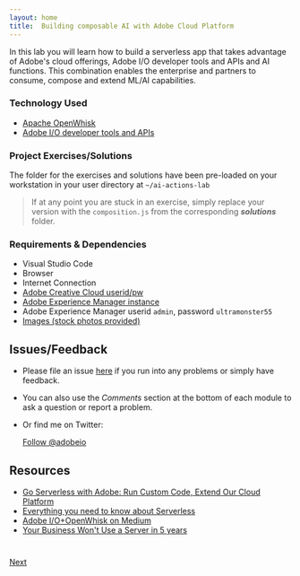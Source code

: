 ```yaml
---
layout: home
title:  Building composable AI with Adobe Cloud Platform
---
```

<!--
## What You Will Learn
-->

In this lab you will learn how to build a serverless app that takes advantage of Adobe's cloud offerings, Adobe I/O developer tools and APIs and AI functions. This combination enables the enterprise and partners to consume, compose and extend ML/AI capabilities.

### Technology Used
- [Apache OpenWhisk](https://openwhisk.apache.org/)
- [Adobe I/O developer tools and APIs](https://www.adobe.io/)

### Project Exercises/Solutions
The folder for the exercises and solutions have been pre-loaded on your workstation in your user directory at `~/ai-actions-lab`

> If at any point you are stuck in an exercise, simply replace your version with the `composition.js` from the corresponding **_solutions_** folder.

<!--[AI Functions](https://github.com/apiplatform/adobe-sensei-actions-lab)-->

### Requirements & Dependencies
- Visual Studio Code
- Browser
- Internet Connection
- [Adobe Creative Cloud userid/pw](https://apiplatform.github.io/summit-lab-741-accounts/01.html)
- [Adobe Experience Manager instance](http://sensei-lab.adobeatadobe.com:4502/assets.html/content/dam)
- Adobe Experience Manager userid `admin`, password `ultramonster55`
- [Images (stock photos provided)](https://adobe.ly/2FYbFgR)

## Issues/Feedback

- Please file an issue [here](https://github.com/apiplatform/adobe-sensei-ai-functions/issues) if you run into any problems or simply have feedback.

- You can also use the _Comments_ section at the bottom of each module to ask a question or report a problem.

- Or find me on Twitter:

    <a href="https://twitter.com/adobeio" class="twitter-follow-button" data-show-count="true"
    data-size="large" data-lang="en">Follow
    @adobeio</a>
    <script>!function(d,s,id){var js,fjs=d.getElementsByTagName(s)[0];if(!d.getElementById(id)){js=d.createElement(s);js.id=id;js.src="//platform.twitter.com/widgets.js";fjs.parentNode.insertBefore(js,fjs);}}(document,"script","twitter-wjs");</script>

## Resources
- [Go Serverless with Adobe: Run Custom Code, Extend Our Cloud Platform](https://www.adobe.io/apis/cloudplatform/runtime.html)
- [Everything you need to know about Serverless](https://medium.com/adobe-io/openwhisk-tech-talk-everything-you-need-to-know-about-serverless-66e86d9cec15)
- [Adobe I/O+OpenWhisk on Medium](https://medium.com/adobe-io/tagged/openwhisk)
- [Your Business Won't Use a Server in 5 years](https://blogs.adobe.com/conversations/2016/12/your-business-wont-use-a-server-in-5-years.html)

<div class="row" style="margin-top:40px;">
<div class="col-sm-12">
<a href="module1.html" class="btn btn-default pull-right">Next <i class="glyphicon
glyphicon-chevron-right"></i></a>
</div>
</div>

<script>
  (function(i,s,o,g,r,a,m){i['GoogleAnalyticsObject']=r;i[r]=i[r]||function(){
  (i[r].q=i[r].q||[]).push(arguments)},i[r].l=1*new Date();a=s.createElement(o),
  m=s.getElementsByTagName(o)[0];a.async=1;a.src=g;m.parentNode.insertBefore(a,m)
  })(window,document,'script','//www.google-analytics.com/analytics.js','ga');

  ga('create', 'UA-98985721-1', 'auto');
  ga('send', 'pageview');

</script>

